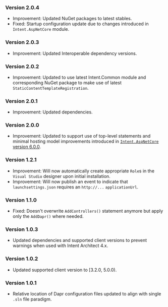 ### Version 2.0.4

- Improvement: Updated NuGet packages to latest stables.
- Fixed: Startup configuration update due to changes introduced in `Intent.AspNetCore` module.

### Version 2.0.3

- Improvement: Updated Interoperable dependency versions.

### Version 2.0.2

- Improvement: Updated to use latest Intent.Common module and corresponding NuGet package to make use of latest `StaticContentTemplateRegistration`.

### Version 2.0.1

- Improvement: Updated dependencies.

### Version 2.0.0

- Improvement: Updated to support use of top-level statements and minimal hosting model improvements introduced in [`Intent.AspNetCore` version 6.0.0](https://github.com/IntentArchitect/Intent.Modules.NET/blob/development/Modules/Intent.Modules.AspNetCore/release-notes.md#version-600).

### Version 1.2.1

- Improvement: Will now automatically create appropriate `Role`s in the `Visual Studio` designer upon initial installation.
- Improvement: Will now publish an event to indicate that `launchsettings.json` requires an `http://...` `applicationUrl`.

### Version 1.1.0

- Fixed: Doesn't overwrite `AddControllers()` statement anymore but apply only the `AddDapr()` where needed.

### Version 1.0.3

- Updated dependencies and supported client versions to prevent warnings when used with Intent Architect 4.x.

### Version 1.0.2

- Updated supported client version to [3.2.0, 5.0.0).

### Version 1.0.1

- Relative location of Dapr configuration files updated to align with single `.sln` file paradigm.
